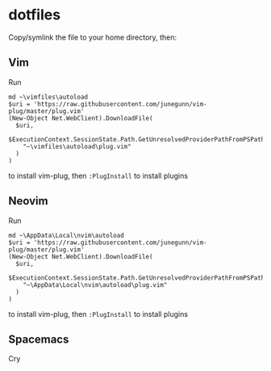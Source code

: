 # dotfiles
Copy/symlink the file to your home directory, then:
## Vim
Run

    md ~\vimfiles\autoload
    $uri = 'https://raw.githubusercontent.com/junegunn/vim-plug/master/plug.vim'
    (New-Object Net.WebClient).DownloadFile(
      $uri,
      $ExecutionContext.SessionState.Path.GetUnresolvedProviderPathFromPSPath(
        "~\vimfiles\autoload\plug.vim"
      )
    )
to install vim-plug, then `:PlugInstall` to install plugins

## Neovim
Run

    md ~\AppData\Local\nvim\autoload
    $uri = 'https://raw.githubusercontent.com/junegunn/vim-plug/master/plug.vim'
    (New-Object Net.WebClient).DownloadFile(
      $uri,
      $ExecutionContext.SessionState.Path.GetUnresolvedProviderPathFromPSPath(
        "~\AppData\Local\nvim\autoload\plug.vim"
      )
    )
to install vim-plug, then `:PlugInstall` to install plugins

## Spacemacs
Cry
